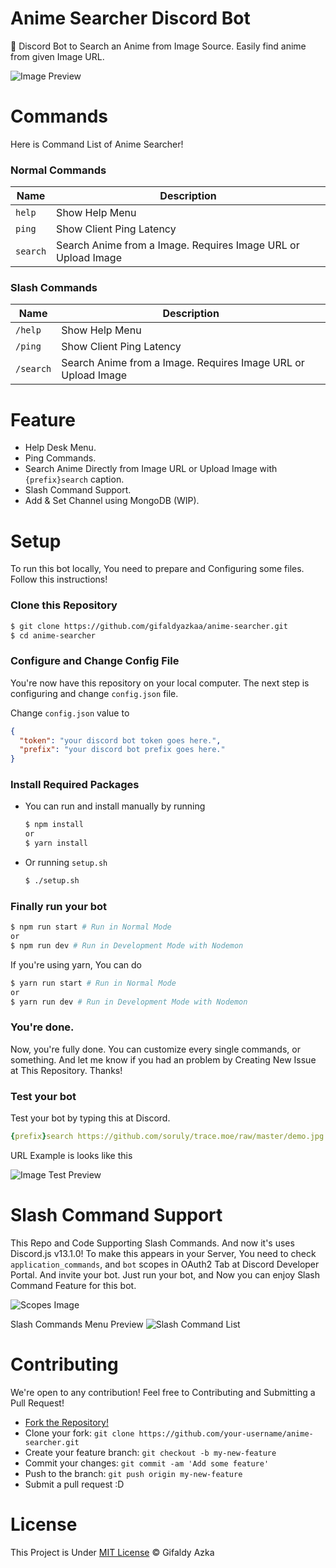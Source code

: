 # Anime Searcher Discord Bot

🔎 Discord Bot to Search an Anime from Image Source. Easily find anime from given Image URL.

![Image Preview](https://cdn.upload.systems/uploads/KPgpaIbw.png)

# Commands

Here is Command List of Anime Searcher!

### Normal Commands

| **Name** | **Description**                                               |
|----------|---------------------------------------------------------------|
| `help`   | Show Help Menu                                                |
| `ping`   | Show Client Ping Latency                                      |
| `search` | Search Anime from a Image. Requires Image URL or Upload Image |

### Slash Commands

| **Name**  | **Description**                                               |
|-----------|---------------------------------------------------------------|
| `/help`   | Show Help Menu                                                |
| `/ping`   | Show Client Ping Latency                                      |
| `/search` | Search Anime from a Image. Requires Image URL or Upload Image |

# Feature

- Help Desk Menu.
- Ping Commands.
- Search Anime Directly from Image URL or Upload Image with `{prefix}search` caption.
- Slash Command Support.
- Add & Set Channel using MongoDB (WIP).

# Setup

To run this bot locally, You need to prepare and Configuring some files. Follow this instructions!

### Clone this Repository

```bash
$ git clone https://github.com/gifaldyazkaa/anime-searcher.git
$ cd anime-searcher
```

### Configure and Change Config File

You're now have this repository on your local computer. The next step is configuring and change `config.json` file.

Change `config.json` value to

```json
{
  "token": "your discord bot token goes here.",
  "prefix": "your discord bot prefix goes here."
}
```

### Install Required Packages

- You can run and install manually by running
  ```bash
  $ npm install
  or
  $ yarn install
  ```
- Or running `setup.sh`
  ```bash
  $ ./setup.sh
  ```

### Finally run your bot

```sh
$ npm run start # Run in Normal Mode
or
$ npm run dev # Run in Development Mode with Nodemon
```

If you're using yarn, You can do

```sh
$ yarn run start # Run in Normal Mode
or
$ yarn run dev # Run in Development Mode with Nodemon
```

### You're done.

Now, you're fully done. You can customize every single commands, or something. And let me know if you had an problem by Creating New Issue at This Repository. Thanks!

### Test your bot

Test your bot by typing this at Discord.

```yml
{prefix}search https://github.com/soruly/trace.moe/raw/master/demo.jpg
```

URL Example is looks like this

![Image Test Preview](https://github.com/soruly/trace.moe/raw/master/demo.jpg)

# Slash Command Support

This Repo and Code Supporting Slash Commands. And now it's uses Discord.js v13.1.0! To make this appears in your Server, You need to check `application_commands`, and `bot` scopes in OAuth2 Tab at Discord Developer Portal. And invite your bot. Just run your bot, and Now you can enjoy Slash Command Feature for this bot.

![Scopes Image](https://cdn.upload.systems/uploads/oih6Uodv.png)

Slash Commands Menu Preview
![Slash Command List](https://cdn.upload.systems/uploads/PGWPkadG.png)

# Contributing

We're open to any contribution! Feel free to Contributing and Submitting a Pull Request!

- [Fork the Repository!](https://github.com/gifaldyazkaa/anime-searcher/fork)
- Clone your fork: `git clone https://github.com/your-username/anime-searcher.git`
- Create your feature branch: `git checkout -b my-new-feature`
- Commit your changes: `git commit -am 'Add some feature'`
- Push to the branch: `git push origin my-new-feature`
- Submit a pull request :D

# License

This Project is Under [MIT License](blob/master/LICENSE) &copy; Gifaldy Azka